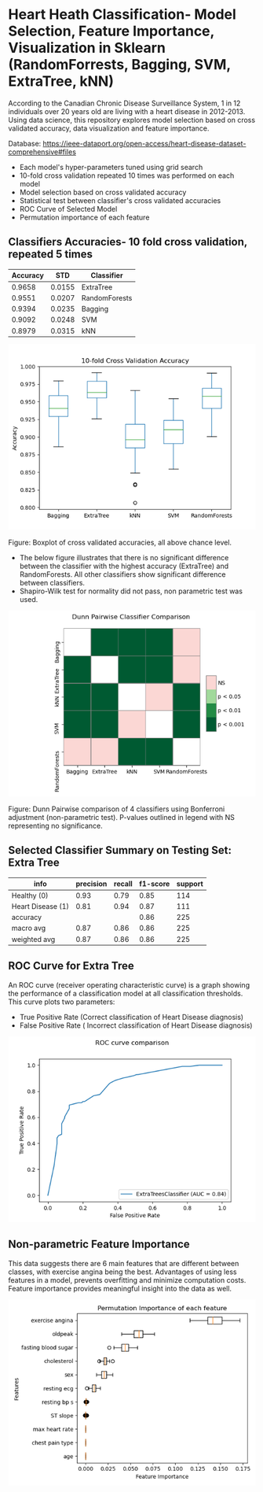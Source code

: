 # Heart Heath Classification- Model Selection, Feature Importance, Visualization in Sklearn (RandomForrests, Bagging, SVM, ExtraTree, kNN)

According to the Canadian Chronic Disease Surveillance System, 1 in 12 individuals over 20 years old are living with a heart disease in 2012-2013. Using data science, this repository explores model selection based on cross validated accuracy, data visualization and feature importance.

Database: https://ieee-dataport.org/open-access/heart-disease-dataset-comprehensive#files

- Each model's hyper-parameters tuned using grid search
- 10-fold cross validation repeated 10 times was performed on each model 
- Model selection based on cross validated accuracy
- Statistical test between classifier's cross validated accuracies
- ROC Curve of Selected Model
- Permutation importance of each feature

## Classifiers Accuracies- 10 fold cross validation, repeated 5 times

Accuracy | STD | Classifier
------------ | -------------| ---
0.9658| 0.0155| ExtraTree
0.9551| 0.0207| RandomForests
0.9394| 0.0235| Bagging
0.9092| 0.0248| SVM
0.8979| 0.0315| kNN

![Alt Text](https://github.com/Hornerca/Heart-Health-Classification/blob/main/Accuracy%20Box%20Plots.png)

Figure: Boxplot of cross validated accuracies, all above chance level. 

- The below figure illustrates that there is no significant difference between the classifier with the highest accuracy (ExtraTree) and RandomForests. All other classifiers show significant difference between classifiers.  
- Shapiro-Wilk test for normality did not pass, non parametric test was used.

![Alt Text](https://github.com/Hornerca/Heart-Health-Classification/blob/main/Dunn_Pairwise_Classifier_Comparison.png)

Figure: Dunn Pairwise comparison of 4 classifiers using Bonferroni adjustment (non-parametric test). P-values outlined in legend with NS representing no significance. 


## Selected Classifier Summary on Testing Set: Extra Tree 
info | precision   | recall | f1-score  | support
------- | ----------- |-------------- | ---------- | ----------
Healthy (0)     |    0.93    |    0.79    |    0.85    |     114
Heart Disease (1)    |     0.81   |     0.94    |    0.87    |     111
accuracy         |              |         | 0.86     |    225
macro avg       |  0.87      |  0.86     |   0.86      |   225
weighted avg      |   0.87     |   0.86    |    0.86     |    225


## ROC Curve for Extra Tree
An ROC curve (receiver operating characteristic curve) is a graph showing the performance of a classification model at all classification thresholds. 
This curve plots two parameters:
- True Positive Rate (Correct classification of Heart Disease diagnosis)
- False Positive Rate ( Incorrect classification of Heart Disease diagnosis)

![Alt Text](https://github.com/Hornerca/Heart-Health-Classification/blob/main/ROC.png)

## Non-parametric Feature Importance
This data suggests there are 6 main features that are different between classes, with exercise angina being the best. Advantages of using less features in a model, prevents overfitting and minimize computation costs. Feature importance provides meaningful insight into the data as well. 

![Alt Text](https://github.com/Hornerca/Heart-Health-Classification/blob/main/Permutation%20Feature%20Importance.png)
